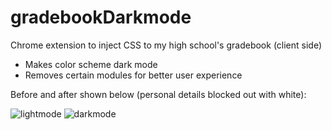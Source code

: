 # gradebookDarkmode
Chrome extension to inject CSS to my high school's gradebook (client side)
  - Makes color scheme dark mode
  - Removes certain modules for better user experience
 
Before and after shown below (personal details blocked out with white):

![lightmode](https://user-images.githubusercontent.com/67807373/221366805-8757ccfe-7d22-47ce-b449-0ed7faf75490.png)
![darkmode](https://user-images.githubusercontent.com/67807373/221366806-666e5442-2d15-4595-8f2c-ec5166e73cf1.png)

